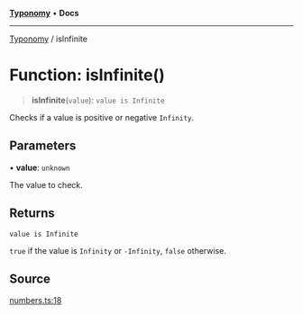 [**Typonomy**](../README.md) • **Docs**

***

[Typonomy](../globals.md) / isInfinite

# Function: isInfinite()

> **isInfinite**(`value`): `value is Infinite`

Checks if a value is positive or negative `Infinity`.

## Parameters

• **value**: `unknown`

The value to check.

## Returns

`value is Infinite`

`true` if the value is `Infinity` or `-Infinity`, `false` otherwise.

## Source

[numbers.ts:18](https://github.com/softcraft-development/typonomy/blob/cee340f062935faae6d8d20bbf994df4a652481c/src/numbers.ts#L18)
